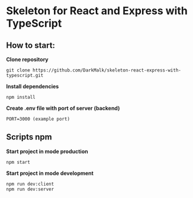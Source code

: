 # **Skeleton for React and Express with TypeScript**

## How to start:

**Clone repository**

```
git clone https://github.com/DarkMalk/skeleton-react-express-with-typescript.git
```

**Install dependencies**

```
npm install
```

**Create .env file with port of server (backend)**

```
PORT=3000 (example port)
```

## **Scripts npm**

**Start project in mode production**

```
npm start
```

**Start project in mode development**

```
npm run dev:client
npm run dev:server
```

